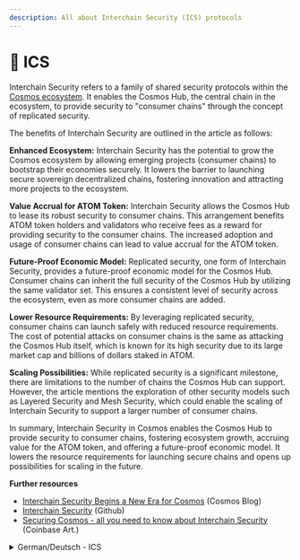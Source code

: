 ```yaml
---
description: All about Interchain Security (ICS) protocols
---
```


# 🔐 ICS

Interchain Security refers to a family of shared security protocols within the [Cosmos ecosystem](../what-is-the-interchain/a-whole-universe.md). It enables the Cosmos Hub, the central chain in the ecosystem, to provide security to "consumer chains" through the concept of replicated security.

The benefits of Interchain Security are outlined in the article as follows:

**Enhanced Ecosystem:** Interchain Security has the potential to grow the Cosmos ecosystem by allowing emerging projects (consumer chains) to bootstrap their economies securely. It lowers the barrier to launching secure sovereign decentralized chains, fostering innovation and attracting more projects to the ecosystem.

**Value Accrual for ATOM Token:** Interchain Security allows the Cosmos Hub to lease its robust security to consumer chains. This arrangement benefits ATOM token holders and validators who receive fees as a reward for providing security to the consumer chains. The increased adoption and usage of consumer chains can lead to value accrual for the ATOM token.

**Future-Proof Economic Model:** Replicated security, one form of Interchain Security, provides a future-proof economic model for the Cosmos Hub. Consumer chains can inherit the full security of the Cosmos Hub by utilizing the same validator set. This ensures a consistent level of security across the ecosystem, even as more consumer chains are added.

**Lower Resource Requirements:** By leveraging replicated security, consumer chains can launch safely with reduced resource requirements. The cost of potential attacks on consumer chains is the same as attacking the Cosmos Hub itself, which is known for its high security due to its large market cap and billions of dollars staked in ATOM.

**Scaling Possibilities:** While replicated security is a significant milestone, there are limitations to the number of chains the Cosmos Hub can support. However, the article mentions the exploration of other security models such as Layered Security and Mesh Security, which could enable the scaling of Interchain Security to support a larger number of consumer chains.

In summary, Interchain Security in Cosmos enables the Cosmos Hub to provide security to consumer chains, fostering ecosystem growth, accruing value for the ATOM token, and offering a future-proof economic model. It lowers the resource requirements for launching secure chains and opens up possibilities for scaling in the future. &#x20;



**Further resources**

* [Interchain Security Begins a New Era for Cosmos](https://blog.cosmos.network/interchain-security-begins-a-new-era-for-cosmos-a2dc3c0be63) (Cosmos Blog)
* [Interchain Security](https://github.com/cosmos/gaia/blob/main/docs/interchain-security.md) (Github)
* [Securing Cosmos - all you need to know about Interchain Security](https://www.coinbase.com/cloud/discover/insights-analysis/all-you-need-to-know-about-interchain-security) (Coinbase Art.)



<details>

<summary>German/Deutsch - ICS</summary>

Interchain Security bezieht sich auf eine Familie von gemeinsamen Sicherheitsprotokollen innerhalb des Cosmos Ökosystems. Sie ermöglicht es dem Cosmos Hub, dem zentralen Glied des Ökosystems, durch das Konzept der replizierten Sicherheit "Verbraucherketten" (“consumer chains”) Sicherheit zu bieten.

Die Vorteile von Interchain Security werden in dem Artikel wie folgt umrissen:

**Verbessertes Ökosystem:** Interchain Security hat das Potenzial, das Cosmos Ökosystem zu vergrößern, indem es aufstrebenden Projekten ermöglicht, ihre Idee sicher zu starten. Es senkt die Hürde für den Start sicherer, souveräner dezentraler Blockchains, fördert die Innovation und bringt mehr Projekte in das Ökosystem.

**Wertzuwachs für ATOM-Token:** Interchain Security ermöglicht es dem Cosmos Hub, seine robuste Sicherheit an Verbraucherketten zu vermieten. Diese Vereinbarung kommt den ATOM-Token-Inhabern und -Validatoren zugute, die für die Bereitstellung von Sicherheit für die Verbraucherketten in Form von Gebühren entlohnt werden. Die zunehmende Akzeptanz und Nutzung von Verbraucherketten soll somit zu einem Wertzuwachs für den ATOM-Token führen.

**Zukunftssicheres Wirtschaftsmodell:** Durch die sogenannte “replizierte Sicherheit”, eine Form der Interchain-Sicherheit, bietet ein zukunftssicheres Wirtschaftsmodell für den Cosmos Hub. Verbraucherketten können die volle Sicherheit des Cosmos Hub nutzen, indem sie dieselben Validatoren für ihre Blockchain nutzen können. Dies gewährleistet ein einheitliches Sicherheitsniveau im gesamten Ökosystem, auch wenn weitere Verbraucherketten hinzukommen.

**Geringere Ressourcenanforderungen:** Durch den Einsatz von replizierter Sicherheit können Verbraucherketten mit geringerem Ressourcenbedarf sicher gestartet werden. Die Kosten potenzieller Angriffe auf Verbraucherketten entsprechen denen eines Angriffs auf den Cosmos Hub selbst, der aufgrund seiner hohen Marktkapitalisierung und der Milliarden von Dollar, die in ATOM angelegt sind, eine hohe Sicherheit bieten kann.

**Skalierungsmöglichkeiten:** Die replizierte Sicherheit ist zwar ein bedeutender Meilenstein, aber die Anzahl der Blockchains, die der Cosmos Hub unterstützen kann, ist begrenzt. Es wird an zusätzlichen Sicherheitsmodellen gearbeitet, die die Skalierung der Interchain Security zur Unterstützung einer größeren Anzahl von Verbraucherketten ermöglichen sollen - beispielsweise mithilfe von Layered Security und Mesh Security.

</details>
